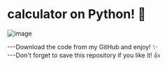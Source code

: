 # calculator on Python! 🐍

![image](https://github.com/max-code971/calculator-PY/assets/97020506/0a89bef0-81a4-4405-aaf2-0bcc0a9270fd)

---Download the code from my GitHub and enjoy! ✨
<br>
---Don't forget to save this repository if you like it! 👍
